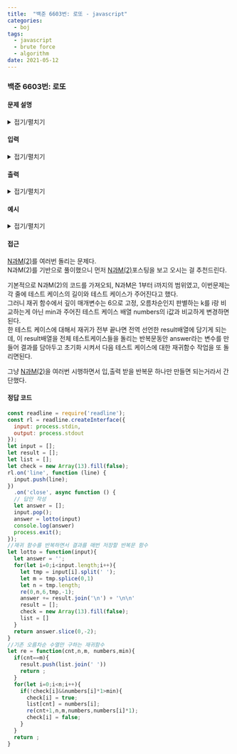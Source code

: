 ```yaml
---
title:  "백준 6603번: 로또 - javascript"
categories: 
  - boj
tags:
  - javascript
  - brute force
  - algorithm
date: 2021-05-12
---
```

### 백준 6603번: 로또


#### 문제 설명
<details markdown="1">
<summary>접기/펼치기</summary>

독일 로또는 {1, 2, ..., 49}에서 수 6개를 고른다.

로또 번호를 선택하는데 사용되는 가장 유명한 전략은 49가지 수 중 k(k>6)개의 수를 골라 집합 S를 만든 다음 그 수만 가지고 번호를 선택하는 것이다.

예를 들어, k=8, S={1,2,3,5,8,13,21,34}인 경우 이 집합 S에서 수를 고를 수 있는 경우의 수는 총 28가지이다. ([1,2,3,5,8,13], [1,2,3,5,8,21], [1,2,3,5,8,34], [1,2,3,5,13,21], ..., [3,5,8,13,21,34])

집합 S와 k가 주어졌을 때, 수를 고르는 모든 방법을 구하는 프로그램을 작성하시오.

 </details>

#### 입력
<details markdown="1">
<summary>접기/펼치기</summary>
입력은 여러 개의 테스트 케이스로 이루어져 있다. 각 테스트 케이스는 한 줄로 이루어져 있다. 첫 번째 수는 k (6 < k < 13)이고, 다음 k개 수는 집합 S에 포함되는 수이다. S의 원소는 오름차순으로 주어진다.

입력의 마지막 줄에는 0이 하나 주어진다. 
 </details>

#### 출력
<details markdown="1">
<summary>접기/펼치기</summary>
각 테스트 케이스마다 수를 고르는 모든 방법을 출력한다. 이때, 사전 순으로 출력한다.

각 테스트 케이스 사이에는 빈 줄을 하나 출력한다.
</details>

#### 예시   
<details markdown="1">
<summary>접기/펼치기</summary>

```js
입력
7 1 2 3 4 5 6 7
8 1 2 3 5 8 13 21 34
0
```   

```js
출력
1 2 3 4 5 6
1 2 3 4 5 7
1 2 3 4 6 7
1 2 3 5 6 7
1 2 4 5 6 7
1 3 4 5 6 7
2 3 4 5 6 7

1 2 3 5 8 13
1 2 3 5 8 21
1 2 3 5 8 34
1 2 3 5 13 21
1 2 3 5 13 34
1 2 3 5 21 34
1 2 3 8 13 21
1 2 3 8 13 34
1 2 3 8 21 34
1 2 3 13 21 34
1 2 5 8 13 21
1 2 5 8 13 34
1 2 5 8 21 34
1 2 5 13 21 34
1 2 8 13 21 34
1 3 5 8 13 21
1 3 5 8 13 34
1 3 5 8 21 34
1 3 5 13 21 34
1 3 8 13 21 34
1 5 8 13 21 34
2 3 5 8 13 21
2 3 5 8 13 34
2 3 5 8 21 34
2 3 5 13 21 34
2 3 8 13 21 34
2 5 8 13 21 34
3 5 8 13 21 34
```

</details>

#### 접근   
[N과M(2)](1-15650)를 여러번 돌리는 문제다.   
N과M(2)를 기반으로 풀이했으니 먼저 [N과M(2)](1-15650)포스팅을 보고 오시는 걸 추천드린다.   

기본적으로 N과M(2)의 코드를 가져오되, N과M은 1부터 i까지의 범위였고, 이번문제는 각 줄에 테스트 케이스의 길이와 테스트 케이스가 주어진다고 했다.   
그러니 재귀 함수에서 깊이 매개변수는 6으로 고정, 오름차순인지 판별하는 k를 i랑 비교하는게 아닌 min과 주어진 테스트 케이스 배열 numbers의 i값과 비교하게 변경하면된다.   
한 테스트 케이스에 대해서 재귀가 전부 끝나면 전역 선언한 result배열에 담기게 되는데, 이 result배열을 전체 테스트케이스들을 돌리는 반복문동안 answer라는 변수를 만들어 결과를 담아두고 초기화 시켜서 다음 테스트 케이스에 대한 재귀함수 작업을 또 돌리면된다.   

그냥 [N과M(2)](1-15650)을 여러번 시행하면서 입,출력 받을 반복문 하나만 만들면 되는거라서 간단했다.



#### 정답 코드
```js
const readline = require('readline');
const rl = readline.createInterface({
  input: process.stdin,
  output: process.stdout
});
let input = [];
let result = [];
let list = [];
let check = new Array(13).fill(false);
rl.on('line', function (line) {
  input.push(line);
})
  .on('close', async function () {
  // 답안 작성
  let answer = [];  
  input.pop(); 
  answer = lotto(input)  
  console.log(answer)
  process.exit();
});
//재귀 함수를 반복하면서 결과를 매번 저장할 반복문 함수
let lotto = function(input){
  let answer = '';
  for(let i=0;i<input.length;i++){
    let tmp = input[i].split(' ');
    let m = tmp.splice(0,1)
    let n = tmp.length;
    re(0,n,6,tmp,-1);
    answer += result.join('\n') + '\n\n'    
    result = [];
    check = new Array(13).fill(false);
    list = []
  }  
  return answer.slice(0,-2);
}
//기존 오름차순 수열만 구하는 재귀함수
let re = function(cnt,n,m, numbers,min){
  if(cnt==m){
    result.push(list.join(' '))
    return ;
  }
  for(let i=0;i<n;i++){
    if(!check[i]&&numbers[i]*1>min){
      check[i] = true;
      list[cnt] = numbers[i];
      re(cnt+1,n,m,numbers,numbers[i]*1);
      check[i] = false;
    }
  }
  return ;
}
```
